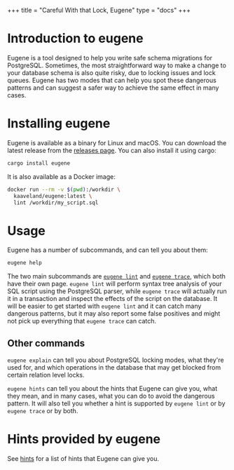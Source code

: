 +++
title = "Careful With that Lock, Eugene"
type = "docs"
+++


# Introduction to eugene

Eugene is a tool designed to help you write safe schema migrations for PostgreSQL. Sometimes,
the most straightforward way to make a change to your database schema is also quite risky,
due to locking issues and lock queues. Eugene has two modes that can help you spot these
dangerous patterns and can suggest a safer way to achieve the same effect in many cases.

# Installing eugene

Eugene is available as a binary for Linux and macOS. You can download the latest release from
the [releases page](https://github.com/kaaveland/eugene/releases). You can also install it
using cargo:

```sh
cargo install eugene
```

It is also available as a Docker image:

```sh
docker run --rm -v $(pwd):/workdir \
  kaaveland/eugene:latest \ 
  lint /workdir/my_script.sql
```

# Usage

Eugene has a number of subcommands, and can tell you about them:

```sh
eugene help
```

The two main subcommands are [`eugene lint`](/docs/lint)
and [`eugene trace`](/docs/trace), which both have their own page.
`eugene lint` will perform syntax tree analysis of your SQL script
using the PostgreSQL parser, while `eugene trace` will actually run
it in a transaction and inspect the effects of the script on the 
database. It will be easier to get started with `eugene lint` and
it can catch many dangerous patterns, but it may also report some 
false positives and might not pick up everything that `eugene trace`
can catch.

## Other commands

`eugene explain` can tell you about PostgreSQL locking modes, what
they're used for, and which operations in the database that may get
blocked from certain relation level locks.

`eugene hints` can tell you about the hints that Eugene can give 
you, what they mean, and in many cases, what you can do to avoid
the dangerous pattern. It will also tell you whether a hint is
supported by `eugene lint` or by `eugene trace` or by both.

# Hints provided by eugene

See [hints](/docs/hints) for a list of hints that Eugene can give you.
